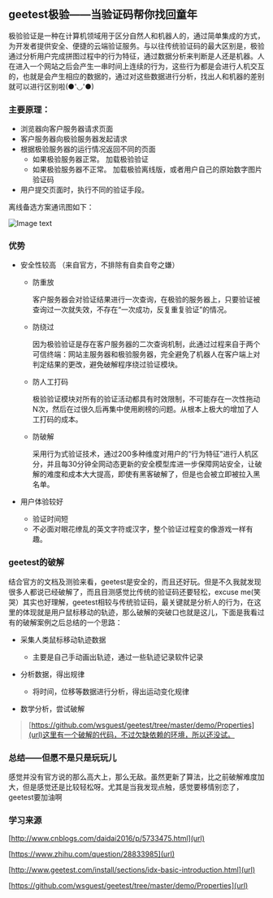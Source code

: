 ## geetest极验——当验证码帮你找回童年

极验验证是一种在计算机领域用于区分自然人和机器人的，通过简单集成的方式，为开发者提供安全、便捷的云端验证服务。与以往传统验证码的最大区别是，极验通过分析用户完成拼图过程中的行为特征，通过数据分析来判断是人还是机器。人在进入一个网站之后会产生一串时间上连续的行为，这些行为都是会进行人机交互的，也就是会产生相应的数据的，通过对这些数据进行分析，找出人和机器的差别就可以进行区别啦(●'◡'●)

### 主要原理：
* 浏览器向客户服务器请求页面
* 客户服务器向极验服务器发起请求
* 根据极验服务器的运行情况返回不同的页面
	* 如果极验服务器正常。 加载极验验证
	* 如果极验服务器不正常。 加载极验离线版，或者用户自己的原始数字图片验证码
* 用户提交页面时，执行不同的验证手段。

离线备选方案通讯图如下：

![Image text](https://github.com/Zhaojytt/ns/blob/master/2016-2/zjy/img_folder/22.png)



### 优势

* 安全性较高	（来自官方，不排除有自卖自夸之嫌）
	
	* 防重放
	
		客户服务器会对验证结果进行一次查询，在极验的服务器上，只要验证被查询过一次就失效，不存在“一次成功，反复重复验证”的情况。

	* 防绕过

		因为极验验证是存在客户服务器的二次查询机制，此通过过程来自于两个可信终端：网站主服务器和极验服务器，完全避免了机器人在客户端上对判定结果的更改，避免破解程序绕过验证模块。

	* 防人工打码
		
		极验验证模块对所有的验证活动都具有时效限制，不可能存在一次性拖动N次，然后在过很久后再集中使用刷榜的问题。从根本上极大的增加了人工打码的成本。

	* 防破解
	
		采用行为式验证技术，通过200多种维度对用户的“行为特征”进行人机区分，并且每30分钟全网动态更新的安全模型库进一步保障网站安全，让破解的难度和成本大大提高，即使有黑客破解了，但是也会被立即被拉入黑名单。

	
* 用户体验较好
	* 验证时间短
	* 不必面对眼花缭乱的英文字符或汉字，整个验证过程变的像游戏一样有趣。
	
### geetest的破解

结合官方的文档及测验来看，geetest是安全的，而且还好玩。但是不久我就发现很多人都说已经破解了，而且目测感觉比传统的验证码还要轻松，excuse me(笑哭）其实也好理解，geetest相较与传统验证码，最关键就是分析人的行为，在这里的体现就是用户鼠标移动的轨迹，那么破解的突破口也就是这儿，下面是我看过有的破解案例之后总结的一个思路：

* 采集人类鼠标移动轨迹数据
	* 主要是自己手动画出轨迹，通过一些轨迹记录软件记录

* 分析数据，得出规律
	* 将时间，位移等数据进行分析，得出运动变化规律

* 数学分析，尝试破解

>[https://github.com/wsguest/geetest/tree/master/demo/Properties](url)这里有一个破解的代码，不过欠缺依赖的环境，所以还没试。

### 总结——但愿不是只是玩玩儿
感觉并没有官方说的那么高大上，那么无敌。虽然更新了算法，比之前破解难度加大，但是感觉还是比较轻松呀。尤其是当我发现点触，感觉要移情别恋了，geetest要加油啊

### 学习来源

[http://www.cnblogs.com/daidai2016/p/5733475.html](url)

[https://www.zhihu.com/question/28833985](url)

[http://www.geetest.com/install/sections/idx-basic-introduction.html](url)

[https://github.com/wsguest/geetest/tree/master/demo/Properties](url)

